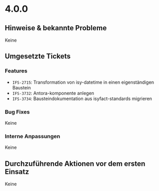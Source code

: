 # 4.0.0
## Hinweise & bekannte Probleme
Keine

## Umgesetzte Tickets
### Features
- `IFS-2715`: Transformation von isy-datetime in einen eigenständigen Baustein
- `IFS-3732`: Antora-komponente anlegen
- `IFS-3734`: Bausteindokumentation aus isyfact-standards migrieren
 
### Bug Fixes
Keine

### Interne Anpassungen
Keine

## Durchzuführende Aktionen vor dem ersten Einsatz
Keine
